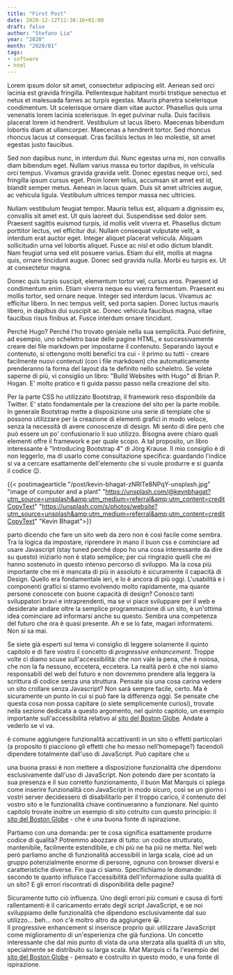 ```yaml
---
title: "First Post"
date: 2020-12-12T11:38:16+01:00
draft: false
author: "Stefano Lia"
year: "2020"
month: "2020/01"
tags:
- software 
- html
---
```


Lorem ipsum dolor sit amet, consectetur adipiscing elit. Aenean sed orci lacinia est gravida fringilla. Pellentesque habitant morbi tristique senectus et netus et malesuada fames ac turpis egestas. Mauris pharetra scelerisque condimentum. Ut scelerisque ornare diam vitae auctor. Phasellus quis urna venenatis lorem lacinia scelerisque. In eget pulvinar nulla. Duis facilisis placerat lorem id hendrerit. Vestibulum ut lacus libero. Maecenas bibendum lobortis diam at ullamcorper. Maecenas a hendrerit tortor. Sed rhoncus rhoncus lacus ut consequat. Cras facilisis lectus in leo molestie, sit amet egestas justo faucibus.

<!--more-->

Sed non dapibus nunc, in interdum dui. Nunc egestas urna mi, non convallis diam bibendum eget. Nullam varius massa eu tortor dapibus, in vehicula orci tempus. Vivamus gravida gravida velit. Donec egestas neque orci, sed fringilla ipsum cursus eget. Proin lorem tellus, accumsan sit amet est id, blandit semper metus. Aenean in lacus quam. Duis sit amet ultricies augue, ac vehicula ligula. Vestibulum ultrices tempor massa nec ultricies.

Nullam vestibulum feugiat tempor. Mauris tellus est, aliquam a dignissim eu, convallis sit amet est. Ut quis laoreet dui. Suspendisse sed dolor sem. Praesent sagittis euismod turpis, id mollis velit viverra et. Phasellus dictum porttitor lectus, vel efficitur dui. Nullam consequat vulputate velit, a interdum erat auctor eget. Integer aliquet placerat vehicula. Aliquam sollicitudin urna vel lobortis aliquet. Fusce ac nisl et odio dictum blandit. Nam feugiat urna sed elit posuere varius. Etiam dui elit, mollis at magna quis, ornare tincidunt augue. Donec sed gravida nulla. Morbi eu turpis ex. Ut at consectetur magna.

Donec quis turpis suscipit, elementum tortor vel, cursus eros. Praesent id condimentum enim. Etiam viverra neque eu viverra fermentum. Praesent eu mollis tortor, sed ornare neque. Integer sed interdum lacus. Vivamus ac efficitur libero. In nec tempus velit, sed porta sapien. Donec luctus mauris libero, in dapibus dui suscipit ac. Donec vehicula faucibus magna, vitae faucibus risus finibus at. Fusce interdum ornare tincidunt.

Perché Hugo? Perché l'ho trovato geniale nella sua semplicità. Puoi definire, ad esempio, uno scheletro base delle pagine HTML, e successivamente creare 
dei file markdown per impostarne il contenuto. Separando layout e contenuto, si ottengono molti benefici tra cui - il primo su tutti - creare facilmente nuovi contenuti (con i file markdown) che automaticamente prenderanno la forma del layout da te definito nello scheletro. Se volete saperne di più, vi consiglio un libro: "Build Websites with Hugo" di Brian P. Hogan. E' molto pratico e ti guida passo passo nella creazione del sito.

Per la parte CSS ho utilizzato Bootstrap, il framework reso disponibile da Twitter. E' stato fondamentale per la creazione del sito per la parte mobile. In generale Bootstrap mette a disposizione una serie di template che si possono utilizzare per la creazione di elementi grafici in modo veloce, senza la necessità di avere conoscenze di design. Mi sento di dire però che può essere un po' confusionario il suo utilizzo. Bisogna avere chiaro quali elementi offre il framework e per quale scopo. A tal proposito, un libro interessante è "Introducing Bootstrap 4" di J&ouml;rg Krause. Il mio consiglio è di non leggerlo, ma di usarlo come consultazione specifica: guardando l'indice si va a cercare esattamente dell'elemento che si vuole produrre e si guarda il codice &#128521;.

{{< postimagearticle "/post/kevin-bhagat-zNRITe8NPqY-unsplash.jpg" "image of computer and a plant" "https://unsplash.com/@kevnbhagat?utm_source=unsplash&amp;utm_medium=referral&amp;utm_content=creditCopyText" "https://unsplash.com/s/photos/website?utm_source=unsplash&amp;utm_medium=referral&amp;utm_content=creditCopyText" "Kevin Bhagat">}}

parto dicendo che fare un sito web da zero non è così facile come sembra. Tra la logica da impostare, riprendere in mano il buon css e cominciare ad usare Javascript (stay tuned perché dopo ho una cosa interessante da dire su questo) iniziarlo non è stato semplice; per cui ringrazio quelli che mi hanno sostenuto in questo intenso percorso di sviluppo. Ma la cosa più importante che mi è mancata di più in assoluto è sicuramente il capacità di Design. Quello era fondamentale ieri, e lo è ancora di più oggi. L'usabilità e i componenti grafici si stanno evolvendo molto rapidamente, ma quante persone conoscete con buone capacità di design? Conosco tanti sviluppatori bravi e intraprendenti, ma se vi piace sviluppare per il web e desiderate andare oltre la semplice programmazione di un sito, è un'ottima idea cominciare ad informarsi anche su questo. Sembra una competenza del futuro che ora è quasi presente. Ah e se lo fate, magari informatemi. Non si sa mai.

Se siete già esperti sul tema vi consiglio di leggere solamente il quinto capitolo e di fare vostro il concetto di *progressive enhancement*. Troppe volte ci diamo scuse sull'accessibilità: che non vale la pena, che è noiosa, che non la fa nessuno, eccetera, eccetera. La realtà però è che noi siamo responsabili del web del futuro e non dovremmo prendere alla leggera la scrittura di codice senza una struttura. Pensate sia una cosa carina vedere un sito crollare senza Javascript? Non sarà sempre facile, certo. Ma è sicuramente un punto in cui si può fare la differenza oggi. Se pensate che questa cosa non possa capitare (o siete semplicemente curiosi), trovate nella sezione dedicata a questo argomento, nel quinto capitolo, un esempio importante sull'accessibilità relativo al [sito del Boston Globe](https://www.bostonglobe.com/). Andate a vederlo se vi va.

è comune aggiungere funzionalità accattivanti in un sito o effetti particolari (a proposito ti piacciono gli effetti che ho messo nell'homepage?) facendoli dipendere totalmente dall'uso di JavaScript. Può capitare che u

una buona prassi è non mettere a disposizione funzionalità che dipendono esclusivamente dall'uso di JavaScript. Non potendo dare per scontato la sua presenza e il suo corretto funzionamento, il buon Mat Marquis ci spiega come inserire funzionalità con JavaScript in modo sicuro, così se un giorno i vostri server decidessero di disabilitarlo per il troppo carico, il contenuto del vostro sito e le funzionalità chiave continueranno a funzionare. Nel quinto capitolo trovate inoltre un esempio di sito cotruito con questo principio: il [sito del Boston Globe](https://www.bostonglobe.com/) - che è una buona fonte di ispirazione.

Partiamo con una domanda: per te cosa significa esattamente produrre codice di qualità? Potremmo abozzare di tutto: un codice strutturato, mantenibile, facilmente estendibile, e chi più ne ha più ne metta. Nel web però parliamo anche di funzionalità accessibili in larga scala, cioé ad un gruppo potenzialmente enorme di persone, ognuno con browser diversi e caratteristiche diverse. Fin qua ci siamo. Specifichiamo le domande: secondo te quanto influisce l'accessibilità dell'informazione sulla qualità di un sito? E gli errori riscontrati di disponibilità delle pagine?

Sicuramente tutto ciò influenza. Uno degli errori più comuni e causa di forti rallentamenti è il caricamento errato degli script JavaScript, e se noi sviluppiamo delle funzionalità che dipendono esclusivamente dal suo utilizzo... beh... non c'è moltro altro da aggiungere &#128512;. \
Il progressive enhancement si inserisce proprio qui: utilizzare JavaScript come miglioramento di un'esperienza che già funziona. Un concetto interessante che dal mio punto di vista da una sterzata alla qualità di un sito, specialmente se distribuito su larga scala. Mat Marquis ci fa l'esempio del  [sito del Boston Globe](https://www.bostonglobe.com/) - pensato e costruito in questo modo, e una fonte di ispirazione.